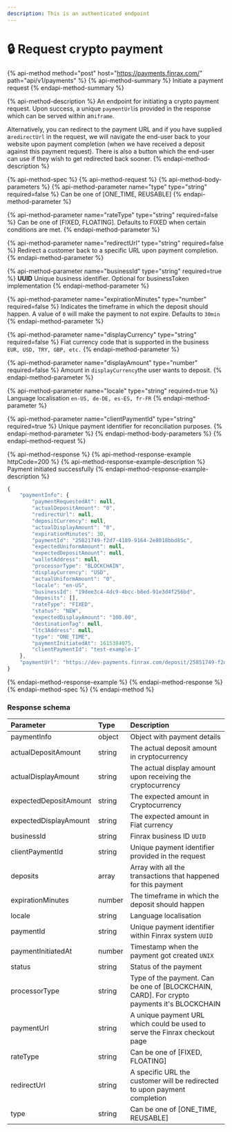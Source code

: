 ```yaml
---
description: This is an authenticated endpoint
---
```


# 🔒 Request crypto payment

{% api-method method="post" host="https://payments.finrax.com/" path="api/v1/payments" %}
{% api-method-summary %}
Initiate a payment request 
{% endapi-method-summary %}

{% api-method-description %}
An endpoint for initiating a crypto payment request. Upon success, a unique `paymentUrl`is provided in the response which can be served within an`iframe`.   
  
Alternatively, you can redirect to the payment URL and if you have supplied a`redirectUrl` in the request, we will navigate the end-user back to your website upon payment completion \(when we have received a deposit against this payment request\). There is also a button which the end-user can use if they wish to get redirected back sooner.
{% endapi-method-description %}

{% api-method-spec %}
{% api-method-request %}
{% api-method-body-parameters %}
{% api-method-parameter name="type" type="string" required=false %}
Can be one of \[ONE\_TIME, REUSABLE\]
{% endapi-method-parameter %}

{% api-method-parameter name="rateType" type="string" required=false %}
Can be one of \[FIXED, FLOATING\]. Defaults to FIXED when certain conditions are met. 
{% endapi-method-parameter %}

{% api-method-parameter name="redirectUrl" type="string" required=false %}
Redirect a customer back to a specific URL upon payment completion. 
{% endapi-method-parameter %}

{% api-method-parameter name="businessId" type="string" required=true %}
**UUID** Unique business identifier. Optional for businessToken implementation
{% endapi-method-parameter %}

{% api-method-parameter name="expirationMinutes" type="number" required=false %}
Indicates the timeframe in which the deposit should happen. A value of `0` will make the payment to not expire. Defaults to `30min`
{% endapi-method-parameter %}

{% api-method-parameter name="displayCurrency" type="string" required=false %}
Fiat currency code that is supported in the business  
`EUR, USD, TRY, GBP, etc.`
{% endapi-method-parameter %}

{% api-method-parameter name="displayAmount" type="number" required=false %}
Amount in `displayCurrency`the user wants to deposit.
{% endapi-method-parameter %}

{% api-method-parameter name="locale" type="string" required=true %}
Language localisation `en-US, de-DE, es-ES, fr-FR`
{% endapi-method-parameter %}

{% api-method-parameter name="clientPaymentId" type="string" required=true %}
Unique payment identifier for reconciliation purposes.
{% endapi-method-parameter %}
{% endapi-method-body-parameters %}
{% endapi-method-request %}

{% api-method-response %}
{% api-method-response-example httpCode=200 %}
{% api-method-response-example-description %}
Payment initiated successfully
{% endapi-method-response-example-description %}

```javascript
{
    "paymentInfo": {
        "paymentRequestedAt": null,
        "actualDepositAmount": "0",
        "redirectUrl": null,
        "depositCurrency": null,
        "actualDisplayAmount": "0",
        "expirationMinutes": 30,
        "paymentId": "25821749-f2d7-4189-9164-2e8018bbd85c",
        "expectedUniformAmount": null,
        "expectedDepositAmount": null,
        "walletAddress": null,
        "processorType": "BLOCKCHAIN",
        "displayCurrency": "USD",
        "actualUniformAmount": "0",
        "locale": "en-US",
        "businessId": "19dee3c4-4dc9-4bcc-b8ed-91e3d4f256bd",
        "deposits": [],
        "rateType": "FIXED",
        "status": "NEW",
        "expectedDisplayAmount": "100.00",
        "destinationTag": null,
        "ltc3Address": null,
        "type": "ONE_TIME",
        "paymentInitiatedAt": 1615384075,
        "clientPaymentId": "test-example-1"
    },
    "paymentUrl": "https://dev-payments.finrax.com/deposit/25851749-f2d7-4189-9164-2e8018bbd85c?theme=LIGHT&locale=en-US&sessionToken=eyJhbGciOiJIUzUxMiJ9.eyJwYXltZW50SWQiOiIyNTg1MTc0OS1mMmQ3LTQxODktOTE2NC0yZTgwMThiYmQ4NWMiLCJvcmdhbmlzYXRpb25JZCI6ImNmMWU2N2QwLTQ2ZjYtNGEwMC04MzcwLTA5MGE1MDg3YzgwZiIsImJ1c2luZXNzSWQiOiIxOWRlZTNjNC00ZGM5LTRiY2MtYjhlZC05MmUzZDRmMjU2YmQiLCJpYXQiOjE2MTUzODQwNzUsImV4cCI6MTYxNTM4NzY3NX0.nx3fxBR1SDhrqEEroN4ACcHlPhjMreSh9ucEPRCB4fXS4X3pO8PNkdcIvoL6g_uThEBzCU_jT8w8tr0O9pSwig"
}
```
{% endapi-method-response-example %}
{% endapi-method-response %}
{% endapi-method-spec %}
{% endapi-method %}

### Response schema

| Parameter | Type | Description |
| :--- | :--- | :--- |
| paymentInfo | object | Object with payment details |
| actualDepositAmount | string | The actual deposit amount in cryptocurrency |
| actualDisplayAmount | string | The actual display amount upon receiving the cryptocurrency |
| expectedDepositAmount | string | The expected amount in Cryptocurrency |
| expectedDisplayAmount | string | The expected amount in Fiat currency |
| businessId | string | Finrax business ID `UUID` |
| clientPaymentId | string | Unique payment identifier provided in the request |
| deposits | array | Array with all the transactions that happened for this payment |
| expirationMinutes | number | The timeframe in which the deposit should happen |
| locale | string | Language localisation |
| paymentId | string | Unique payment identifier within Finrax system `UUID` |
| paymentInitiatedAt | number | Timestamp when the payment got created `UNIX` |
| status | string | Status of the payment |
| processorType | string | Type of the payment. Can be one of \[BLOCKCHAIN, CARD\]. For crypto payments it's BLOCKCHAIN |
| paymentUrl | string | A unique payment URL which could be used to serve the Finrax checkout page |
| rateType | string | Can be one of \[FIXED, FLOATING\] |
| redirectUrl | string | A specific URL the customer will be redirected to upon payment completion |
| type | string | Can be one of \[ONE\_TIME, REUSABLE\] |



